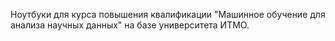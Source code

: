 Ноутбуки для курса повышения квалификации "Машинное обучение для анализа научных данных" на базе университета ИТМО.
